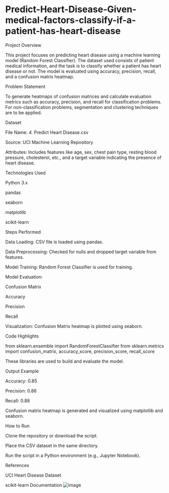 # Predict-Heart-Disease-Given-medical-factors-classify-if-a-patient-has-heart-disease 
Project Overview

This project focuses on predicting heart disease using a machine learning model (Random Forest Classifier). The dataset used consists of patient medical information, and the task is to classify whether a patient has heart disease or not. The model is evaluated using accuracy, precision, recall, and a confusion matrix heatmap.

Problem Statement

To generate heatmaps of confusion matrices and calculate evaluation metrics such as accuracy, precision, and recall for classification problems. For non-classification problems, segmentation and clustering techniques are to be applied.

Dataset

File Name: 4. Predict Heart Disease.csv

Source: UCI Machine Learning Repository

Attributes: Includes features like age, sex, chest pain type, resting blood pressure, cholesterol, etc., and a target variable indicating the presence of heart disease.

Technologies Used

Python 3.x

pandas

seaborn

matplotlib

scikit-learn

Steps Performed

Data Loading: CSV file is loaded using pandas.

Data Preprocessing: Checked for nulls and dropped target variable from features.

Model Training: Random Forest Classifier is used for training.

Model Evaluation:

Confusion Matrix

Accuracy

Precision

Recall

Visualization: Confusion Matrix heatmap is plotted using seaborn.

Code Highlights

from sklearn.ensemble import RandomForestClassifier
from sklearn.metrics import confusion_matrix, accuracy_score, precision_score, recall_score

These libraries are used to build and evaluate the model.

Output Example

Accuracy: 0.85

Precision: 0.86

Recall: 0.88

Confusion matrix heatmap is generated and visualized using matplotlib and seaborn.

How to Run

Clone the repository or download the script.

Place the CSV dataset in the same directory.

Run the script in a Python environment (e.g., Jupyter Notebook).

References

UCI Heart Disease Dataset

scikit-learn Documentation
![image](https://github.com/user-attachments/assets/cae9f666-3435-41d5-854b-8e1a82cd99e0)

